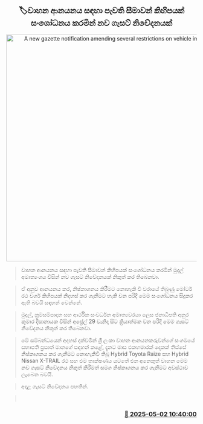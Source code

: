 <p align='center'><b><h2 align='center' title='A new gazette notification amending several restrictions on vehicle importation'>🏷වාහන ආනයනය සඳහා පැවති සීමාවන් කිහිපයක් සංශෝධනය කරමින් නව ගැසට් නිවේදනයක්</h2></b></p>
<p align='center'><img src='https://helakuru.sgp1.cdn.digitaloceanspaces.com/esana/images/lib/vehical-import-ship.jpg' width='600' alt='A new gazette notification amending several restrictions on vehicle importation'></p>

> වාහන ආනයනය සඳහා පැවති සීමාවන් කිහිපයක් සංශෝධනය කරමින් මුදල් අමාත්‍යංශය විසින් නව ගැසට් නිවේදනයක් නිකුත් කර තිබෙනවා.

> ඒ අනුව ආනයනය කර, නිෂ්කාශනය කිරීමට නොහැකි වී වරායේ තිබුණු මෝටර් රථ වර්ග කිහිපයක් නිදහස් කර ගැනීමට හැකි වන පරිදි මෙම සංශෝධනය සිදුකර ඇති බවයි ‍සඳහන් වෙන්නේ.

> මුදල්, ක්‍රමසම්පාදන සහ ආර්ථික සංවර්ධන අමාත්‍යවරයා ලෙස ජනාධිපති අනුර කුමාර දිසානායක විසින් අප්‍රේල් 29 වැනිදා සිට ක්‍රියාත්මක වන පරිදි මෙම ගැසට් නිවේදනය නිකුත් කර තිබෙනවා.

> මේ සම්බන්ධයෙන් අදහස් දක්වමින් ශ්‍රී ලංකා වාහන ආනයනකරුවන්ගේ සංගමයේ සභාපති ප්‍රසාත් මානගේ සඳහන් කළේ, දැනට මාස එකහමාරක් දෙකක් තිස්සේ නිෂ්කාශනය කර ගැනීමට නොහැකිවී තිබූ Hybrid Toyota Raize සහ Hybrid Nissan X-TRAIL රථ සහ එම තාක්ෂණය යටතේ එන අනෙකුත් වාහන මෙම නව ගැසට් නිවේදනය නිකුත් කිරීමත් සමග නිෂ්කාශනය කර ගැනීමට අවස්ථාව ලැබෙන බවයි.

> අදාළ ගැසට් නිවේදනය පහතින්. 

>  



<h3 align='right'><a href='https://www.helakuru.lk/esana/p/109729/'>📅 2025-05-02 10:40:00</a></h3>

